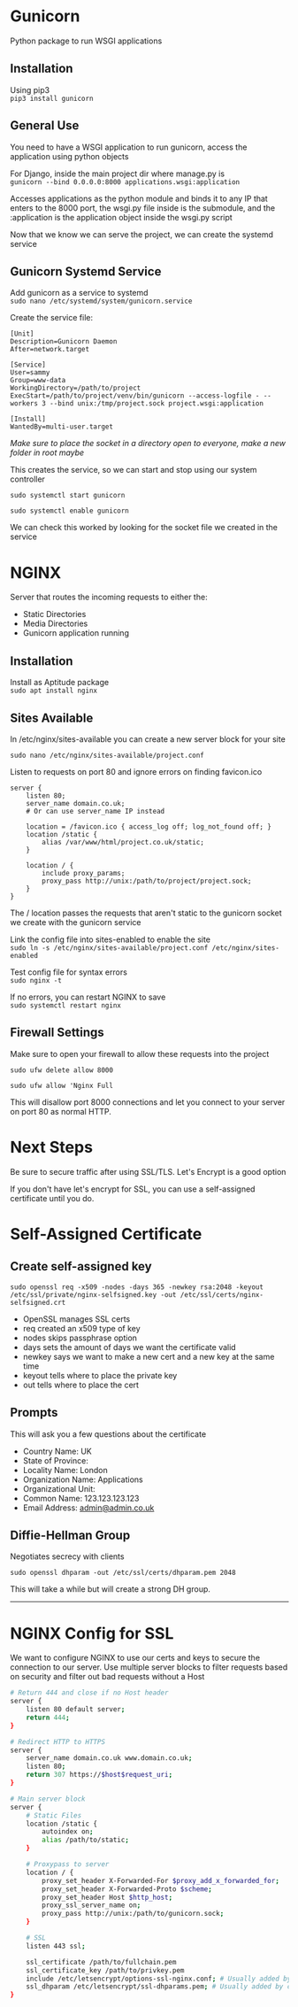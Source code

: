 # Gunicorn
Python package to run WSGI applications

## Installation
Using pip3 \
`pip3 install gunicorn`

## General Use
You need to have a WSGI application to run gunicorn, access the application using python objects

For Django, inside the main project dir where manage.py is \
`gunicorn --bind 0.0.0.0:8000 applications.wsgi:application`

Accesses applications as the python module and binds it to any IP that enters to the 8000 port, the wsgi.py file inside is the submodule, and the :application is the application object inside the wsgi.py script

Now that we know we can serve the project, we can create the systemd service

## Gunicorn Systemd Service
Add gunicorn as a service to systemd \
`sudo nano /etc/systemd/system/gunicorn.service`

Create the service file:
```
[Unit]
Description=Gunicorn Daemon
After=network.target

[Service]
User=sammy
Group=www-data
WorkingDirectory=/path/to/project
ExecStart=/path/to/project/venv/bin/gunicorn --access-logfile - --workers 3 --bind unix:/tmp/project.sock project.wsgi:application

[Install]
WantedBy=multi-user.target
```

*Make sure to place the socket in a directory open to everyone, make a new folder in root maybe*

This creates the service, so we can start and stop using our system controller

`sudo systemctl start gunicorn`

`sudo systemctl enable gunicorn`

We can check this worked by looking for the socket file we created in the service



# NGINX
Server that routes the incoming requests to either the:
* Static Directories
* Media Directories
* Gunicorn application running

## Installation
Install as Aptitude package \
`sudo apt install nginx`

## Sites Available
In /etc/nginx/sites-available you can create a new server block for your site

`sudo nano /etc/nginx/sites-available/project.conf`

Listen to requests on port 80 and ignore errors on finding favicon.ico

```
server {
    listen 80;
    server_name domain.co.uk;
    # Or can use server_name IP instead

    location = /favicon.ico { access_log off; log_not_found off; }
    location /static {
        alias /var/www/html/project.co.uk/static;
    }

    location / {
        include proxy_params;
        proxy_pass http://unix:/path/to/project/project.sock;
    }
}
```

The / location passes the requests that aren't static to the gunicorn socket we create with the gunicorn service

Link the config file into sites-enabled to enable the site \
`sudo ln -s /etc/nginx/sites-available/project.conf /etc/nginx/sites-enabled`

Test config file for syntax errors \
`sudo nginx -t`

If no errors, you can restart NGINX to save \
`sudo systemctl restart nginx`

## Firewall Settings
Make sure to open your firewall to allow these requests into the project

`sudo ufw delete allow 8000`

`sudo ufw allow 'Nginx Full`

This will disallow port 8000 connections and let you connect to your server on port 80 as normal HTTP.

# Next Steps
Be sure to secure traffic after using SSL/TLS. Let's Encrypt is a good option

If you don't have let's encrypt for SSL, you can use a self-assigned certificate until you do.

# Self-Assigned Certificate
## Create self-assigned key
`sudo openssl req -x509 -nodes -days 365 -newkey rsa:2048 -keyout /etc/ssl/private/nginx-selfsigned.key -out /etc/ssl/certs/nginx-selfsigned.crt`

* OpenSSL manages SSL certs
* req created an x509 type of key
* nodes skips passphrase option
* days sets the amount of days we want the certificate valid
* newkey says we want to make a new cert and a new key at the same time
* keyout tells where to place the private key
* out tells where to place the cert

## Prompts
This will ask you a few questions about the certificate

* Country Name: UK
* State of Province: 
* Locality Name: London
* Organization Name: Applications
* Organizational Unit:
* Common Name: 123.123.123.123
* Email Address: admin@admin.co.uk

## Diffie-Hellman Group
Negotiates secrecy with clients

`sudo openssl dhparam -out /etc/ssl/certs/dhparam.pem 2048`

This will take a while but will create a strong DH group.

- - - -

# NGINX Config for SSL
We want to configure NGINX to use our certs and keys to secure the connection to our server. Use multiple server blocks to filter requests based on security and filter out bad requests without a Host

````bash
# Return 444 and close if no Host header
server {
    listen 80 default server;
    return 444;
}

# Redirect HTTP to HTTPS
server {
    server_name domain.co.uk www.domain.co.uk;
    listen 80;
    return 307 https://$host$request_uri;
}

# Main server block
server {
    # Static Files
    location /static {
        autoindex on;
        alias /path/to/static;
    }

    # Proxypass to server
    location / {
        proxy_set_header X-Forwarded-For $proxy_add_x_forwarded_for;
        proxy_set_header X-Forwarded-Proto $scheme;
        proxy_set_header Host $http_host;
        proxy_ssl_server_name on;
        proxy_pass http://unix:/path/to/gunicorn.sock;
    }

    # SSL
    listen 443 ssl;

    ssl_certificate /path/to/fullchain.pem
    ssl_certificate_key /path/to/privkey.pem
    include /etc/letsencrypt/options-ssl-nginx.conf; # Usually added by certbot
    ssl_dhparam /etc/letsencrypt/ssl-dhparams.pem; # Usually added by certbot
}
````